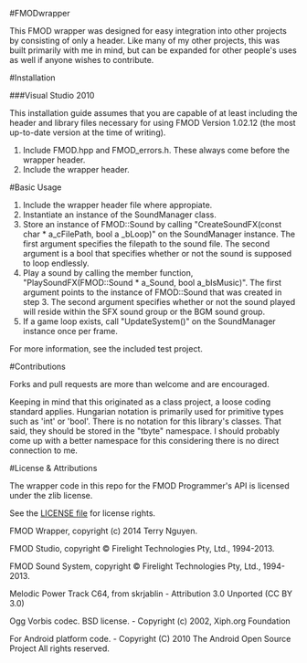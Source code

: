 #FMODwrapper

This FMOD wrapper was designed for easy integration into other projects by consisting of only a header. Like many of my other projects, this was built primarily with me in mind, but can be expanded for other people's uses as well if anyone wishes to contribute.

#Installation

###Visual Studio 2010

This installation guide assumes that you are capable of at least including the header and library files necessary for using FMOD Version 1.02.12 (the most up-to-date version at the time of writing).

1. Include FMOD.hpp and FMOD_errors.h. These always come before the wrapper header.
2. Include the wrapper header.

#Basic Usage

1. Include the wrapper header file where appropiate.
2. Instantiate an instance of the SoundManager class.
3. Store an instance of FMOD::Sound by calling "CreateSoundFX(const char * a\_cFilePath, bool a \_bLoop)" on the SoundManager instance. The first argument specifies the filepath to the sound file. The second argument is a bool that specifies whether or not the sound is supposed to loop endlessly.
4. Play a sound by calling the member function, "PlaySoundFX(FMOD::Sound * a\_Sound, bool a\_bIsMusic)". The first argument points to the instance of FMOD::Sound that was created in step 3. The second argument specifies whether or not the sound played will reside within the SFX sound group or the BGM sound group.
5. If a game loop exists, call "UpdateSystem()" on the SoundManager instance once per frame.

For more information, see the included test project.

#Contributions

Forks and pull requests are more than welcome and are encouraged.

Keeping in mind that this originated as a class project, a loose coding standard applies. Hungarian notation is primarily used for primitive types such as 'int' or 'bool'. There is no notation for this library's classes. That said, they should be stored in the "tbyte" namespace. I should probably come up with a better namespace for this considering there is no direct connection to me.

#License & Attributions

The wrapper code in this repo for the FMOD Programmer's API is licensed under the zlib license.

See the [LICENSE file](https://github.com/terrehbyte/FMODwrapper/blob/master/LICENSE.md) for license rights.

FMOD Wrapper, copyright (c) 2014 Terry Nguyen.

FMOD Studio, copyright © Firelight Technologies Pty, Ltd., 1994-2013.

FMOD Sound System, copyright © Firelight Technologies Pty, Ltd., 1994-2013.


Melodic Power Track C64, from skrjablin - Attribution 3.0 Unported (CC BY 3.0)


Ogg Vorbis codec. BSD license. - Copyright (c) 2002, Xiph.org Foundation


For Android platform code. - Copyright (C) 2010 The Android Open Source Project All rights reserved.
